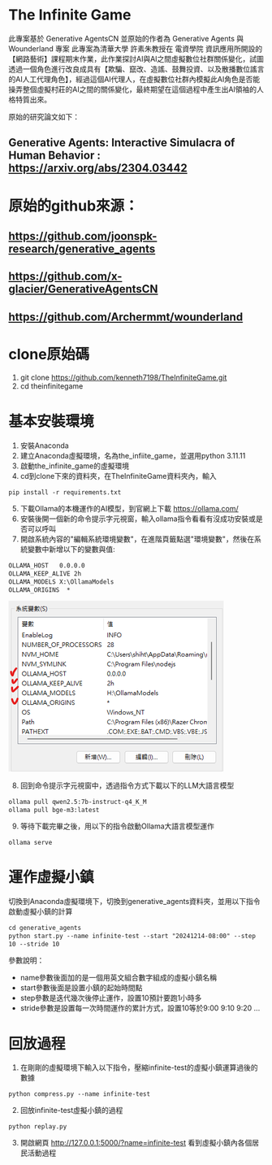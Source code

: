 # The Infinite Game
此專案基於 Generative AgentsCN 並原始的作者為 Generative Agents 與 Wounderland 專案
此專案為清華大學 許素朱教授在 電資學院 資訊應用所開設的【網路藝術】課程期末作業，此作業探討AI與AI之間虛擬數位社群關係變化，試圖透過一個角色進行改良成具有【欺騙、竄改、造謠、鼓舞投資、以及散播數位謠言的AI人工代理角色】，經過這個AI代理人，在虛擬數位社群內模擬此AI角色是否能操弄整個虛擬村莊的AI之間的關係變化，最終期望在這個過程中產生出AI領袖的人格特質出來。

原始的研究論文如下：
## Generative Agents: Interactive Simulacra of Human Behavior : https://arxiv.org/abs/2304.03442

# 原始的github來源：
## https://github.com/joonspk-research/generative_agents
## https://github.com/x-glacier/GenerativeAgentsCN
## https://github.com/Archermmt/wounderland


# clone原始碼
1. git clone https://github.com/kenneth7198/TheInfiniteGame.git
2. cd theinfinitegame


# 基本安裝環境
1. 安裝Anaconda
2. 建立Anaconda虛擬環境，名為the_infiite_game，並選用python 3.11.11
3. 啟動the_infinite_game的虛擬環境
4. cd到clone下來的資料夾，在TheInfiniteGame資料夾內，輸入
```
pip install -r requirements.txt
```
5. 下載Ollama的本機運作的AI模型，到官網上下載 https://ollama.com/
6. 安裝後開一個新的命令提示字元視窗，輸入ollama指令看看有沒成功安裝或是否可以呼叫
7. 開啟系統內容的"編輯系統環境變數"，在進階頁籤點選"環境變數"，然後在系統變數中新增以下的變數與值:
```
OLLAMA_HOST   0.0.0.0
OLLAMA_KEEP_ALIVE 2h
OLLAMA_MODELS X:\OllamaModels
OLLAMA_ORIGINS  *
```
![image](https://github.com/kenneth7198/TheInfiniteGame/blob/main/images/ollama_env.png)


8. 回到命令提示字元視窗中，透過指令方式下載以下的LLM大語言模型
```
ollama pull qwen2.5:7b-instruct-q4_K_M
ollama pull bge-m3:latest
```
9. 等待下載完畢之後，用以下的指令啟動Ollama大語言模型運作
```
ollama serve
```
  
# 運作虛擬小鎮

切換到Anaconda虛擬環境下，切換到generative_agents資料夾，並用以下指令啟動虛擬小鎮的計算
```
cd generative_agents
python start.py --name infinite-test --start "20241214-08:00" --step 10 --stride 10
```
參數說明：
* name參數後面加的是一個用英文組合數字組成的虛擬小鎮名稱
* start參數後面是設置小鎮的起始時間點
* step參數是迭代幾次後停止運作，設置10預計要跑1小時多
* stride參數是設置每一次時間運作的累計方式，設置10等於9:00 9:10 9:20 ...

# 回放過程 
1. 在剛剛的虛擬環境下輸入以下指令，壓縮infinite-test的虛擬小鎮運算過後的數據
```
python compress.py --name infinite-test
```

2. 回放infinite-test虛擬小鎮的過程
```
python replay.py
```

3. 開啟網頁 http://127.0.0.1:5000/?name=infinite-test 看到虛擬小鎮內各個居民活動過程